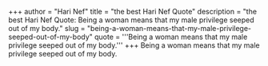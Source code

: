 +++
author = "Hari Nef"
title = "the best Hari Nef Quote"
description = "the best Hari Nef Quote: Being a woman means that my male privilege seeped out of my body."
slug = "being-a-woman-means-that-my-male-privilege-seeped-out-of-my-body"
quote = '''Being a woman means that my male privilege seeped out of my body.'''
+++
Being a woman means that my male privilege seeped out of my body.
